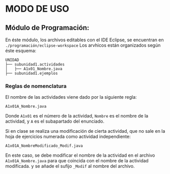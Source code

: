 # MODO DE USO
## Módulo de Programación:
En éste módulo, los archivos editables con el IDE Eclipse, se encuentran en `./programación/eclipse-workspace`
Los arvhicos están organizados según éste esquema:
```
UNIDAD
├── subunidad1.actividades
│   ├── A1x01_Nombre.java
├── subunidad1.ejemplos

```
### Reglas de nomenclatura
El nombre de las actividades viene dado por la siguiente regla:

`A1x01A_Nombre.java`

Donde `A1x01` es el número de la actividad, `Nombre` es el nombre de la actividad, y `A` es el subapartado del enunciado.

Si en clase se realiza una modificación de cierta actividad, que no sale en la hoja de ejercicios numerada como actividad independiente:

`A1x01A_NombreModificado_Modif.java`

En este caso, se debe modificar el nombre de la actividad en el archivo `A1x01A_Nombre.java` para que coincida con el nombre de la actividad modificada. y se añade el sufijo `_Modif` al nombre del archivo.